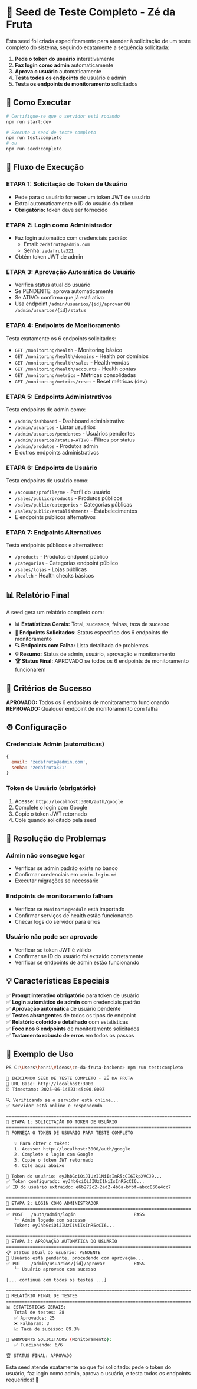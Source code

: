# 🧪 Seed de Teste Completo - Zé da Fruta

Esta seed foi criada especificamente para atender à solicitação de um teste completo do sistema, seguindo exatamente a sequência solicitada:

1. **Pede o token do usuário** interativamente
2. **Faz login como admin** automaticamente  
3. **Aprova o usuário** automaticamente
4. **Testa todos os endpoints** de usuário e admin
5. **Testa os endpoints de monitoramento** solicitados

## 🚀 Como Executar

```bash
# Certifique-se que o servidor está rodando
npm run start:dev

# Execute a seed de teste completo
npm run test:completo
# ou
npm run seed:completo
```

## 🔄 Fluxo de Execução

### ETAPA 1: Solicitação do Token de Usuário
- Pede para o usuário fornecer um token JWT de usuário
- Extrai automaticamente o ID do usuário do token
- **Obrigatório:** token deve ser fornecido

### ETAPA 2: Login como Administrador  
- Faz login automático com credenciais padrão:
  - Email: `zedafruta@admin.com`
  - Senha: `zedafruta321`
- Obtém token JWT de admin

### ETAPA 3: Aprovação Automática do Usuário
- Verifica status atual do usuário  
- Se PENDENTE: aprova automaticamente
- Se ATIVO: confirma que já está ativo
- Usa endpoint `/admin/usuarios/{id}/aprovar` ou `/admin/usuarios/{id}/status`

### ETAPA 4: Endpoints de Monitoramento
Testa exatamente os 6 endpoints solicitados:
- `GET /monitoring/health` - Monitoring básico
- `GET /monitoring/health/domains` - Health por domínios  
- `GET /monitoring/health/sales` - Health vendas
- `GET /monitoring/health/accounts` - Health contas
- `GET /monitoring/metrics` - Métricas consolidadas
- `GET /monitoring/metrics/reset` - Reset métricas (dev)

### ETAPA 5: Endpoints Administrativos
Testa endpoints de admin como:
- `/admin/dashboard` - Dashboard administrativo
- `/admin/usuarios` - Listar usuários
- `/admin/usuarios/pendentes` - Usuários pendentes
- `/admin/usuarios?status=ATIVO` - Filtros por status
- `/admin/produtos` - Produtos admin
- E outros endpoints administrativos

### ETAPA 6: Endpoints de Usuário
Testa endpoints de usuário como:
- `/account/profile/me` - Perfil do usuário
- `/sales/public/products` - Produtos públicos
- `/sales/public/categories` - Categorias públicas
- `/sales/public/establishments` - Estabelecimentos
- E endpoints públicos alternativos

### ETAPA 7: Endpoints Alternativos
Testa endpoints públicos e alternativos:
- `/products` - Produtos endpoint público
- `/categorias` - Categorias endpoint público
- `/sales/lojas` - Lojas públicas
- `/health` - Health checks básicos

## 📊 Relatório Final

A seed gera um relatório completo com:

- **📊 Estatísticas Gerais:** Total, sucessos, falhas, taxa de sucesso
- **🎯 Endpoints Solicitados:** Status específico dos 6 endpoints de monitoramento  
- **🔍 Endpoints com Falha:** Lista detalhada de problemas
- **💡 Resumo:** Status de admin, usuário, aprovação e monitoramento
- **🏆 Status Final:** APROVADO se todos os 6 endpoints de monitoramento funcionarem

## 🎯 Critérios de Sucesso

**APROVADO:** Todos os 6 endpoints de monitoramento funcionando  
**REPROVADO:** Qualquer endpoint de monitoramento com falha

## ⚙️ Configuração

### Credenciais Admin (automáticas)
```javascript
{
  email: 'zedafruta@admin.com',
  senha: 'zedafruta321'
}
```

### Token de Usuário (obrigatório)
1. Acesse: `http://localhost:3000/auth/google`
2. Complete o login com Google
3. Copie o token JWT retornado
4. Cole quando solicitado pela seed

## 🔧 Resolução de Problemas

### Admin não consegue logar
- Verificar se admin padrão existe no banco
- Confirmar credenciais em `admin-login.md`
- Executar migrações se necessário

### Endpoints de monitoramento falham
- Verificar se `MonitoringModule` está importado
- Confirmar serviços de health estão funcionando
- Checar logs do servidor para erros

### Usuário não pode ser aprovado
- Verificar se token JWT é válido  
- Confirmar se ID do usuário foi extraído corretamente
- Verificar se endpoints de admin estão funcionando

## 💡 Características Especiais

✅ **Prompt interativo obrigatório** para token de usuário  
✅ **Login automático de admin** com credenciais padrão  
✅ **Aprovação automática** de usuário pendente  
✅ **Testes abrangentes** de todos os tipos de endpoint  
✅ **Relatório colorido e detalhado** com estatísticas  
✅ **Foco nos 6 endpoints** de monitoramento solicitados  
✅ **Tratamento robusto de erros** em todos os passos  

## 🎉 Exemplo de Uso

```bash
PS C:\Users\henri\Videos\ze-da-fruta-backend> npm run test:completo

🚀 INICIANDO SEED DE TESTE COMPLETO - ZÉ DA FRUTA
🔗 URL Base: http://localhost:3000
⏰ Timestamp: 2025-06-14T23:45:00.000Z

🔍 Verificando se o servidor está online...
✅ Servidor está online e respondendo

======================================================================
🧪 ETAPA 1: SOLICITAÇÃO DO TOKEN DE USUÁRIO  
======================================================================
🔑 FORNEÇA O TOKEN DE USUÁRIO PARA TESTE COMPLETO

   💡 Para obter o token:
   1. Acesse: http://localhost:3000/auth/google
   2. Complete o login com Google
   3. Copie o token JWT retornado
   4. Cole aqui abaixo

📝 Token do usuário: eyJhbGciOiJIUzI1NiIsInR5cCI6IkpXVCJ9...
✅ Token configurado: eyJhbGciOiJIUzI1NiIsInR5cCI6...
✅ ID do usuário extraído: e6b272c2-2ad2-4b6a-bfbf-abcc850e4cc7

======================================================================
🧪 ETAPA 2: LOGIN COMO ADMINISTRADOR
======================================================================
✅ POST   /auth/admin/login                      PASS
   └─ Admin logado com sucesso
   Token: eyJhbGciOiJIUzI1NiIsInR5cCI6...

======================================================================
🧪 ETAPA 3: APROVAÇÃO AUTOMÁTICA DO USUÁRIO
======================================================================
📋 Status atual do usuário: PENDENTE
🔄 Usuário está pendente, procedendo com aprovação...
✅ PUT    /admin/usuarios/{id}/aprovar           PASS
   └─ Usuário aprovado com sucesso

[... continua com todos os testes ...]

======================================================================
🧪 RELATÓRIO FINAL DE TESTES
======================================================================
📊 ESTATÍSTICAS GERAIS:
   Total de testes: 28
   ✅ Aprovados: 25  
   ❌ Falharam: 3
   📈 Taxa de sucesso: 89.3%

🎯 ENDPOINTS SOLICITADOS (Monitoramento):
   ✅ Funcionando: 6/6

🏆 STATUS FINAL: APROVADO
```

Esta seed atende exatamente ao que foi solicitado: pede o token do usuário, faz login como admin, aprova o usuário, e testa todos os endpoints requeridos! 🚀
